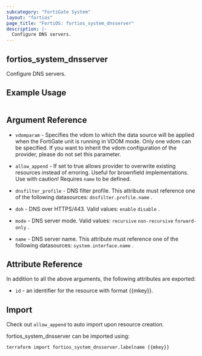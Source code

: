 ```yaml
---
subcategory: "FortiGate System"
layout: "fortios"
page_title: "FortiOS: fortios_system_dnsserver"
description: |-
  Configure DNS servers.
---
```


## fortios_system_dnsserver
Configure DNS servers.

## Example Usage

```hcl

```

## Argument Reference
* `vdomparam` - Specifies the vdom to which the data source will be applied when the FortiGate unit is running in VDOM mode. Only one vdom can be specified. If you want to inherit the vdom configuration of the provider, please do not set this parameter.
* `allow_append` - If set to true allows provider to overwrite existing resources instead of erroring. Useful for brownfield implementations. Use with caution! Requires `name` to be defined.

* `dnsfilter_profile` - DNS filter profile. This attribute must reference one of the following datasources: `dnsfilter.profile.name` .
* `doh` - DNS over HTTPS/443. Valid values: `enable` `disable` .
* `mode` - DNS server mode. Valid values: `recursive` `non-recursive` `forward-only` .
* `name` - DNS server name. This attribute must reference one of the following datasources: `system.interface.name` .

## Attribute Reference

In addition to all the above arguments, the following attributes are exported:
* `id` - an identifier for the resource with format {{mkey}}.

## Import

Check out `allow_append` to auto import upon resource creation.

fortios_system_dnsserver can be imported using:
```sh
terraform import fortios_system_dnsserver.labelname {{mkey}}
```
